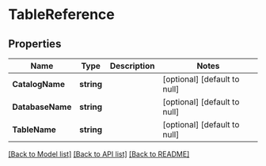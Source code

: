 # TableReference

## Properties
Name | Type | Description | Notes
------------ | ------------- | ------------- | -------------
**CatalogName** | **string** |  | [optional] [default to null]
**DatabaseName** | **string** |  | [optional] [default to null]
**TableName** | **string** |  | [optional] [default to null]

[[Back to Model list]](../README.md#documentation-for-models) [[Back to API list]](../README.md#documentation-for-api-endpoints) [[Back to README]](../README.md)


